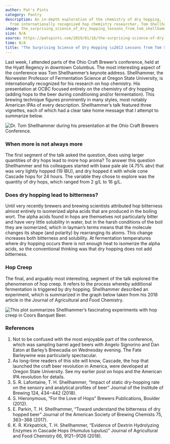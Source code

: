 ```yaml
---
author: Pat's Pints
category: Pantry
description: An in-depth exploration of the chemistry of dry hopping, featuring insights
  from internationally recognized hop chemistry researcher, Tom Shellhammer.
image: the_surprising_science_of_dry_hopping_lessons_from_tom_shellhammer.jpg
size: N/A
source: https://patspints.com/2019/01/16/the-surprising-science-of-dry-hopping-lessons-from-tom-shellhammer/
time: N/A
title: "The Surprising Science of Dry Hopping \u2013 Lessons from Tom Shellhammer"
---
```


Last week, I attended parts of the Ohio Craft Brewer’s conference, held at the Hyatt Regency in downtown Columbus. The most interesting aspect of the conference was Tom Shellhammer’s keynote address. Shellhammer, the Norwester Professor of Fermentation Science at Oregon State University, is internationally recognized for his research on hop chemistry. His presentation at OCBC focused entirely on the chemistry of dry hopping (adding hops to the beer during conditioning and/or fermentation). This brewing technique figures prominently in many styles, most notably American IPAs of every description. Shellhammer’s talk featured three vignettes, each of which had a clear take home message that I attempt to summarize below.

![Dr. Tom Shellhammer during his presentation at the Ohio Craft Brewers Conference.](tom-shellhammer.jpg)

### When more is not always more

The first segment of the talk asked the question, does using larger quantities of dry hops lead to more hop aroma? To answer this question Shellhammer and his colleagues started with base pale ale (4.75% abv) that was very lightly hopped (19 IBU), and dry hopped it with whole cone Cascade hops for 24 hours. The variable they chose to explore was the quantity of dry hops, which ranged from 2 g/L to 16 g/L. 

### Does dry hopping lead to bitterness?

Until very recently brewers and brewing scientists attributed hop bitterness almost entirely to isomerized alpha acids that are produced in the boiling wort. The alpha acids found in hops are themselves not particularly bitter and have very little solubility in water, but in the harsh conditions of the boil they are isomerized, which in layman’s terms means that the molecule changes its shape (and polarity) by rearranging its atoms. This change increases both bitterness and solubility. At fermentation temperatures where dry hopping occurs there is not enough heat to isomerize the alpha acids, so the conventional thinking was that dry hopping does not add bitterness. 

### Hop Creep

The final, and arguably most interesting, segment of the talk explored the phenomenon of hop creep. It refers to the process whereby additional fermentation is triggered by dry hopping. Shellhammer described an experiment, which is summarized in the graph below taken from his 2018 article in the Journal of Agricultural and Food Chemistry.

![This plot summarizes Shellhammer’s fascinating experiments with hop creep in Coors Banquet Beer.](hop-creep-shellhammer.jpg)

### References

1. Not to be confused with the most enjoyable part of the conference, which was sampling barrel aged beers with Angelo Signorino and Dan Eaton at Barley’s Brewcadia on Wednesday evening. The Fate Barleywine was particularly spectacular.
2. As long-time readers of this site will know, Cascade, the hop that launched the craft beer revolution in America, were developed at Oregon State University. See my earlier post on hops and the American IPA revolution for details.
3. S. R. Lafontaine, T. H. Shellhammer, “Impact of static dry-hopping rate on the sensory and analytical profiles of beer” Journal of the Institute of Brewing 124, 434−442 (2018).
4. S. Hieronymous, “For the Love of Hops” Brewers Publications, Boulder (2012).
5. E. Parkin, T. H. Shellhammer, “Toward understand the bitterness of dry hopped beer” Journal of the American Society of Brewing Chemists 75, 363−368 (2017).
6. K. R. Kirkpatrick, T. H. Shellhammer, “Evidence of Dextrin Hydrolyzing Enzymes in Cascade Hops (Humulus lupulus)” Journal of Agricultural and Food Chemistry 66, 9121−9126 (2018).